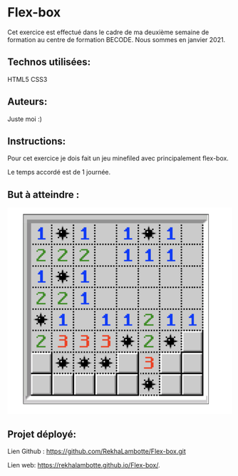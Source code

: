 # Flex-box

Cet exercice est effectué dans le cadre de ma deuxième semaine de formation au centre de formation BECODE. 
Nous sommes en janvier 2021.

## Technos utilisées:
HTML5
CSS3

## Auteurs: 
Juste moi :)

## Instructions:
Pour cet exercice je dois fait un jeu minefiled avec principalement flex-box. 

Le temps accordé est de 1 journée. 

## But à atteindre :
![minefield à dupliquer](image/goal-minefield.png)


## Projet déployé: 
Lien Github : https://github.com/RekhaLambotte/Flex-box.git

Lien web:  https://rekhalambotte.github.io/Flex-box/.
